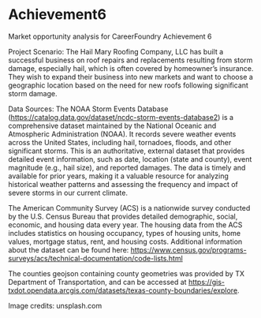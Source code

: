 # Achievement6
Market opportunity analysis for CareerFoundry Achievement 6

Project Scenario:
The Hail Mary Roofing Company, LLC has built a successful business on roof repairs and replacements resulting from storm damage, especially hail, which is often covered by homeowner’s insurance. They wish to expand their business into new markets and want to choose a geographic location based on the need for new roofs following significant storm damage.

Data Sources:
The NOAA Storm Events Database (https://catalog.data.gov/dataset/ncdc-storm-events-database2) is a comprehensive dataset maintained by the National Oceanic and Atmospheric Administration (NOAA). It records severe weather events across the United States, including hail, tornadoes, floods, and other significant storms. This is an authoritative, external dataset that provides detailed event information, such as date, location (state and county), event magnitude (e.g., hail size), and reported damages. The data is timely and available for prior years, making it a valuable resource for analyzing historical weather patterns and assessing the frequency and impact of severe storms in our current climate.

The American Community Survey (ACS) is a nationwide survey conducted by the U.S. Census Bureau that provides detailed demographic, social, economic, and housing data every year. The housing data from the ACS includes statistics on housing occupancy, types of housing units, home values, mortgage status, rent, and housing costs. Additional information about the dataset can be found here: https://www.census.gov/programs-surveys/acs/technical-documentation/code-lists.html

The counties geojson containing county geometries was provided by TX Department of Transportation, and can be accessed at https://gis-txdot.opendata.arcgis.com/datasets/texas-county-boundaries/explore.

Image credits: unsplash.com
